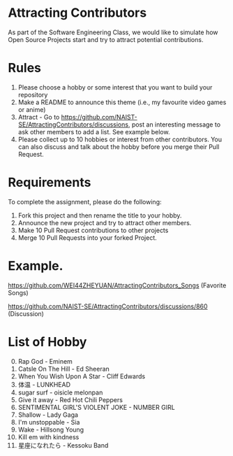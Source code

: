 # Attracting Contributors
As part of the Software Engineering Class, we would like to simulate how Open Source Projects start and try to attract potential contributions.

# Rules

1. Please choose a hobby or some interest that you want to build your repository
2. Make a README to announce this theme (i.e., my favourite video games or anime)
3. Attract - Go to https://github.com/NAIST-SE/AttractingContributors/discussions, post an interesting message to ask other members to add a list. See example below.
4. Please collect up to 10 hobbies or interest from other contributors. You can also discuss and talk about the hobby before you merge their Pull Request.

# Requirements
To complete the assignment, please do the following:
1. Fork this project and then rename the title to your hobby. 
2. Announce the new project and try to attract other members.
3. Make 10 Pull Request contributions to other projects
4. Merge 10 Pull Requests into your forked Project.

# Example. 
https://github.com/WEI44ZHEYUAN/AttractingContributors_Songs (Favorite Songs)

https://github.com/NAIST-SE/AttractingContributors/discussions/860 (Discussion)

# List of Hobby
0. Rap God - Eminem
1. Catsle On The Hill - Ed Sheeran
2. When You Wish Upon A Star - Cliff Edwards
3. 体温 - LUNKHEAD
4. sugar surf - oisicle melonpan
5. Give it away - Red Hot Chili Peppers
6. SENTIMENTAL GIRL'S VIOLENT JOKE - NUMBER GIRL
7. Shallow - Lady Gaga
8. I'm unstoppable - Sia
9. Wake - Hillsong Young
10. Kill em with kindness
11. 星座になれたら - Kessoku Band
